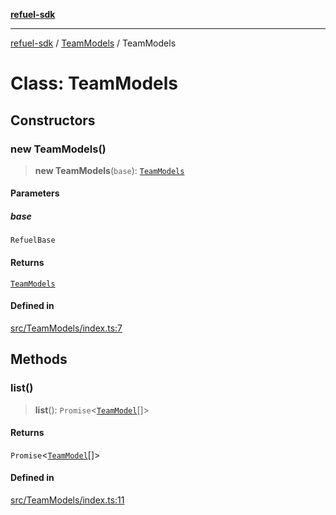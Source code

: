 [**refuel-sdk**](../../README.md)

***

[refuel-sdk](../../modules.md) / [TeamModels](../README.md) / TeamModels

# Class: TeamModels

## Constructors

### new TeamModels()

> **new TeamModels**(`base`): [`TeamModels`](TeamModels.md)

#### Parameters

##### base

`RefuelBase`

#### Returns

[`TeamModels`](TeamModels.md)

#### Defined in

[src/TeamModels/index.ts:7](https://github.com/refuel-ai/refuel-sdk/blob/ce96b857bf5c9f1c73e98ea4629535109c473935/src/TeamModels/index.ts#L7)

## Methods

### list()

> **list**(): `Promise`\<[`TeamModel`](../../types/interfaces/TeamModel.md)[]\>

#### Returns

`Promise`\<[`TeamModel`](../../types/interfaces/TeamModel.md)[]\>

#### Defined in

[src/TeamModels/index.ts:11](https://github.com/refuel-ai/refuel-sdk/blob/ce96b857bf5c9f1c73e98ea4629535109c473935/src/TeamModels/index.ts#L11)
